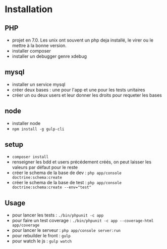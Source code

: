 Installation
============

PHP
---
* projet en 7.0. Les unix ont souvent un php deja installé, le virer ou le mettre à la bonne version.
* installer composer
* installer un debugger genre xdebug

mysql
-----
* installer un service mysql
* créer deux bases : une pour l'app et une pour les tests unitaires
* créer un ou deux users et leur donner les droits pour requeter les bases

node
----
* installer node
* `npm install -g gulp-cli`

setup
-----
* `composer install`
* renseigner les bdd et users précédement créés, on peut laisser les valeurs par défaut pour le reste
* créer le schema de la base de dev : `php app/console doctrine:schema:create`
* créer le schema de la base de test : `php app/console doctrine:schema:create --env="test"`

Usage
-----
* pour lancer les tests : `./bin/phpunit -c app`
* pour faire un test coverage : `./bin/phpunit -c app --coverage-html app/coverage`
* pour lancer le serveur : `php app/console server:run`
* pour rebuilder le front : `gulp`
* pour watch le js : `gulp watch`